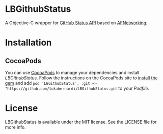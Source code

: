 LBGithubStatus
============

A Objective-C wrapper for [GitHub Status API](https://status.github.com/api) based on [AFNetworking](https://github.com/AFNetworking/AFNetworking).


Installation
============

## CocoaPods

You can use [CocoaPods](http://cocoapods.org) to manage your dependencies and install *LBGithubStatus*.
Follow the instructions on the CocoaPods site to [install the gem](https://github.com/CocoaPods/CocoaPods#installation) and add `pod 'LBGithubStatus', :git => "https://github.com/lukabernardi/LBGithubStatus.git` to your *Podfile*.


License
============
LBGithubStatus is available under the MIT license. See the LICENSE file for more info.